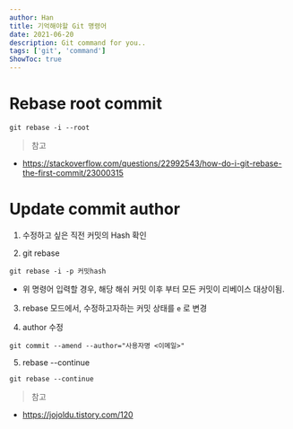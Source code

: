 ```yaml
---
author: Han
title: 기억해야할 Git 명령어
date: 2021-06-20
description: Git command for you..
tags: ['git', 'command']
ShowToc: true
---
```



# Rebase root commit

```git
git rebase -i --root
```

> 참고
- https://stackoverflow.com/questions/22992543/how-do-i-git-rebase-the-first-commit/23000315


# Update commit author

1. 수정하고 싶은 직전 커밋의 Hash 확인

2. git rebase

```git
git rebase -i -p 커밋hash
```

- 위 명령어 입력할 경우, 해당 해쉬 커밋 이후 부터 모든 커밋이 리베이스 대상이됨.

3. rebase 모드에서, 수정하고자하는 커밋 상태를 `e` 로 변경

4. author 수정

```git
git commit --amend --author="사용자명 <이메일>"
```

5. rebase --continue

```git
git rebase --continue
```


> 참고
- https://jojoldu.tistory.com/120